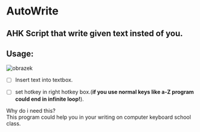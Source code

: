 # AutoWrite
AHK Script that write given text insted of you.
---
## Usage:
![obrazek](https://user-images.githubusercontent.com/51423281/114077981-abd93a80-98a8-11eb-8b1a-508d2b2fed62.png)
  - [ ] Insert text into textbox.
  - [ ] set hotkey in right hotkey box.(**if you use normal keys like a-Z program could end in infinite loop!**).


Why do i need this?<br>
This program could help you in your writing on computer keyboard school class.
